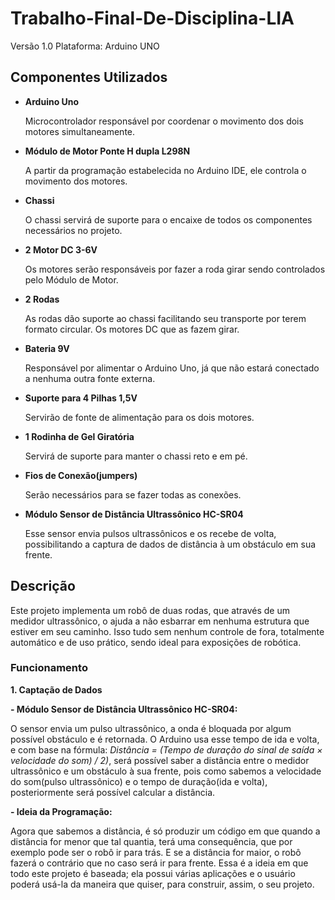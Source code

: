 # Trabalho-Final-De-Disciplina-LIA
Versão 1.0 Plataforma: Arduino UNO
## Componentes Utilizados
- **Arduino Uno**

    Microcontrolador responsável por coordenar o movimento dos dois motores simultaneamente.
- **Módulo de Motor Ponte H dupla L298N**

    A partir da programação estabelecida no Arduino IDE, ele controla o movimento dos motores.
- **Chassi**

    O chassi servirá de suporte para o encaixe de todos os componentes necessários no projeto.

- **2 Motor DC 3-6V**

    Os motores serão responsáveis por fazer a roda girar sendo controlados pelo Módulo de Motor.

- **2 Rodas**

    As rodas dão suporte ao chassi facilitando seu transporte por terem formato circular. Os motores DC que as fazem girar.

- **Bateria 9V**

    Responsável por alimentar o Arduino Uno, já  que não estará conectado a nenhuma outra fonte externa.

- **Suporte para 4 Pilhas 1,5V**

    Servirão de fonte de alimentação para os dois motores.

- **1 Rodinha de Gel Giratória**

    Servirá de suporte para manter o chassi reto e em pé.

- **Fios de Conexão(jumpers)**

    Serão necessários para se fazer todas as conexões.

- **Módulo Sensor de Distância Ultrassônico HC-SR04**

    Esse sensor envia pulsos ultrassônicos e os recebe de volta, possibilitando a captura de dados de distância à um obstáculo em sua frente.

## Descrição
Este projeto implementa um robô de duas rodas, que através de  um medidor ultrassônico, o ajuda a não esbarrar em nenhuma estrutura que estiver em seu caminho. Isso tudo sem nenhum controle de fora, totalmente automático e de uso prático, sendo ideal para exposições de robótica.

### Funcionamento 
**1. Captação de Dados**

  **- Módulo Sensor de Distância Ultrassônico HC-SR04:** 
  
O sensor envia um pulso ultrassônico, a onda é bloquada por algum possível obstáculo e é retornada. O Arduino usa esse tempo de ida e volta, e com base na fórmula: *Distância  = (Tempo de duração do sinal de saída × velocidade do som) / 2)*, será possível saber a distância entre o medidor ultrassônico e um obstáculo à sua frente, pois como sabemos a velocidade do som(pulso ultrassônico) e o tempo de duração(ida e volta), posteriormente será possível calcular a distância.

  **- Ideia da Programação:** 
  
Agora que sabemos a distância, é só produzir um código em que quando a distância for menor que tal quantia, terá uma consequência, que por exemplo pode ser o robô ir para trás. E se a distância for maior, o robô fazerá o contrário que no caso será ir para frente. Essa é a ideia em que todo este projeto é baseada; ela possui várias aplicações e o usuário poderá usá-la da maneira que quiser, para construir, assim, o seu projeto.










